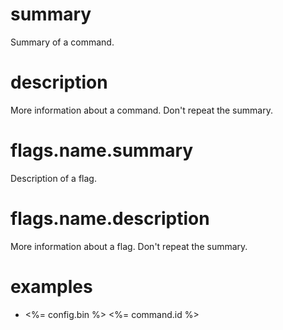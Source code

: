 # summary

Summary of a command.

# description

More information about a command. Don't repeat the summary.

# flags.name.summary

Description of a flag.

# flags.name.description

More information about a flag. Don't repeat the summary.

# examples

- <%= config.bin %> <%= command.id %>
